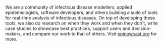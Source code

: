 We are a community of infectious disease modellers, applied epidemiologists, software developers, and others building a suite of tools for real-time analysis of infectious diseases. On top of developing these tools, we also do research on when they work and when they don't, write case studies to showcase best practices, support users and decision-makers, and compare our work to that of others. Visit [epinowcast.org](https://www.epinowcast.org/) for more.
